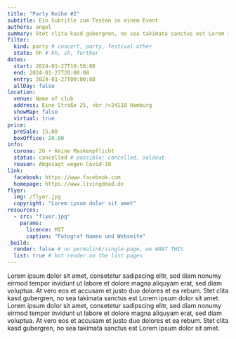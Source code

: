 ```yaml
---
title: "Party Reihe #2"
subtitle: Ein Subtitle zum Testen in einem Event
authors: angel
summary: Stet clita kasd gubergren, no sea takimata sanctus est Lorem ipsum dolor sit amet
filter:
  kind: party # concert, party, festival other
  state: hh # hh, sh, further
dates:
  start: 2024-01-27T10:58:08
  end: 2024-01-27T20:00:08
  entry: 2024-01-27T09:00:08
  allDay: false
location:
  venue: Name of club
  address: Eine Straße 25, <br />24118 Hamburg
  showMap: false
  virtual: true
price:
  preSale: 15,00
  boxOffice: 20.00
info:
  corona: 2G • Keine Maskenpflicht
  status: cancelled # possible: cancelled, soldout
  reason: Abgesagt wegen Covid-19
link:
  facebook: https://www.facebook.com
  homepage: https://www.livingdead.de
flyer:
  img: /flyer.jpg
  copyright: "Lorem ipsum dolor sit amet"
resources:
  - src: "flyer.jpg"
    params:
      licence: MIT
      caption: "Fotograf Namen und Webseite"
_build:
  render: false # no permalink/single-page, we WANT THIS
  list: true # but render on the list pages
---
```


Lorem ipsum dolor sit amet, consetetur sadipscing elitr, sed diam nonumy eirmod tempor invidunt ut labore et dolore magna aliquyam erat, sed diam voluptua. At vero eos et accusam et justo duo dolores et ea rebum. Stet clita kasd gubergren, no sea takimata sanctus est Lorem ipsum dolor sit amet. Lorem ipsum dolor sit amet, consetetur sadipscing elitr, sed diam nonumy eirmod tempor invidunt ut labore et dolore magna aliquyam erat, sed diam voluptua. At vero eos et accusam et justo duo dolores et ea rebum. Stet clita kasd gubergren, no sea takimata sanctus est Lorem ipsum dolor sit amet.